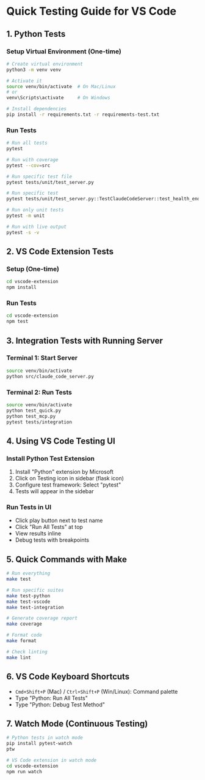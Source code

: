 # Quick Testing Guide for VS Code

## 1. Python Tests

### Setup Virtual Environment (One-time)
```bash
# Create virtual environment
python3 -m venv venv

# Activate it
source venv/bin/activate  # On Mac/Linux
# or
venv\Scripts\activate     # On Windows

# Install dependencies
pip install -r requirements.txt -r requirements-test.txt
```

### Run Tests
```bash
# Run all tests
pytest

# Run with coverage
pytest --cov=src

# Run specific test file
pytest tests/unit/test_server.py

# Run specific test
pytest tests/unit/test_server.py::TestClaudeCodeServer::test_health_endpoint -v

# Run only unit tests
pytest -m unit

# Run with live output
pytest -s -v
```

## 2. VS Code Extension Tests

### Setup (One-time)
```bash
cd vscode-extension
npm install
```

### Run Tests
```bash
cd vscode-extension
npm test
```

## 3. Integration Tests with Running Server

### Terminal 1: Start Server
```bash
source venv/bin/activate
python src/claude_code_server.py
```

### Terminal 2: Run Tests
```bash
source venv/bin/activate
python test_quick.py
python test_mcp.py
pytest tests/integration
```

## 4. Using VS Code Testing UI

### Install Python Test Extension
1. Install "Python" extension by Microsoft
2. Click on Testing icon in sidebar (flask icon)
3. Configure test framework: Select "pytest"
4. Tests will appear in the sidebar

### Run Tests in UI
- Click play button next to test name
- Click "Run All Tests" at top
- View results inline
- Debug tests with breakpoints

## 5. Quick Commands with Make

```bash
# Run everything
make test

# Run specific suites
make test-python
make test-vscode
make test-integration

# Generate coverage report
make coverage

# Format code
make format

# Check linting
make lint
```

## 6. VS Code Keyboard Shortcuts

- `Cmd+Shift+P` (Mac) / `Ctrl+Shift+P` (Win/Linux): Command palette
- Type "Python: Run All Tests"
- Type "Python: Debug Test Method"

## 7. Watch Mode (Continuous Testing)

```bash
# Python tests in watch mode
pip install pytest-watch
ptw

# VS Code extension in watch mode
cd vscode-extension
npm run watch
```